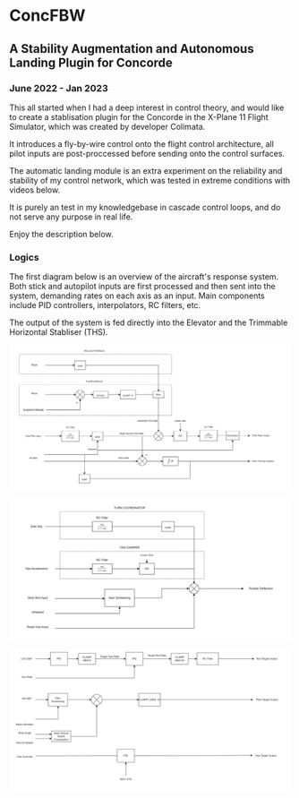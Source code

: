 # ConcFBW
## A Stability Augmentation and Autonomous Landing Plugin for Concorde
### June 2022 - Jan 2023

This all started when I had a deep interest in control theory, and would like to create a stablisation plugin for the Concorde in the X-Plane 11 Flight Simulator, which was created by developer Colimata.

It introduces a fly-by-wire control onto the flight control architecture, all pilot inputs are post-proccessed before sending onto the control surfaces.

The automatic landing module is an extra experiment on the reliability and stability of my control network, which was tested in extreme conditions with videos below.

It is purely an test in my knowledgebase in cascade control loops, and do not serve any purpose in real life.

Enjoy the description below.

### Logics

The first diagram below is an overview of the aircraft's response system. Both stick and autopilot inputs are first processed and then sent into the system, demanding rates on each axis as an input. 
Main components include PID controllers, interpolators, RC filters, etc. 

The output of the system is fed directly into the Elevator and the Trimmable Horizontal Stabliser (THS).

![alt text](https://github.com/hkkhkhkhk/ConcFBW/blob/main/diagrams/flytheairplane.png)

![alt text](https://github.com/hkkhkhkhk/ConcFBW/blob/main/diagrams/yawdamper.png)

![alt text](https://github.com/hkkhkhkhk/ConcFBW/blob/main/diagrams/autoland.png)




